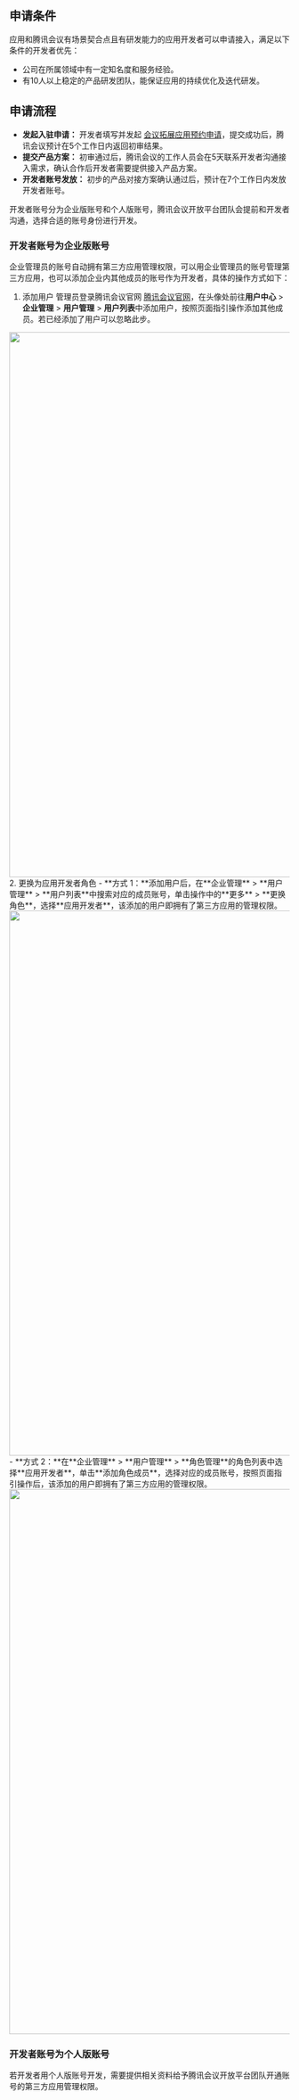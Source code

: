 ## 申请条件

应用和腾讯会议有场景契合点且有研发能力的应用开发者可以申请接入，满足以下条件的开发者优先：
- 公司在所属领域中有一定知名度和服务经验。
- 有10人以上稳定的产品研发团队，能保证应用的持续优化及迭代研发。


## 申请流程
- **发起入驻申请：** 开发者填写并发起 [会议拓展应用预约申请](https://cloud.tencent.com/login?s_url=https%3A%2F%2Fcloud.tencent.com%2Fapply%2Fp%2Fi91igwu0hm)，提交成功后，腾讯会议预计在5个工作日内返回初审结果。
- **提交产品方案：** 初审通过后，腾讯会议的工作人员会在5天联系开发者沟通接入需求，确认合作后开发者需要提供接入产品方案。
- **开发者账号发放：** 初步的产品对接方案确认通过后，预计在7个工作日内发放开发者账号。

开发者账号分为企业版账号和个人版账号，腾讯会议开放平台团队会提前和开发者沟通，选择合适的账号身份进行开发。

### 开发者账号为企业版账号
企业管理员的账号自动拥有第三方应用管理权限，可以用企业管理员的账号管理第三方应用，也可以添加企业内其他成员的账号作为开发者，具体的操作方式如下：
1. 添加用户
管理员登录腾讯会议官网 [腾讯会议官网](https://meeting.tencent.com/)，在头像处前往**用户中心** > **企业管理** > **用户管理** > **用户列表**中添加用户，按照页面指引操作添加其他成员。若已经添加了用户可以忽略此步。
<img style="width:978px; max-width: inherit;" src="https://qcloudimg.tencent-cloud.cn/raw/9e14a5ce6fb85a5a8be9ee082506d9c7.png" />
2. 更换为应用开发者角色
 - **方式 1：**添加用户后，在**企业管理** > **用户管理** > **用户列表**中搜索对应的成员账号，单击操作中的**更多** > **更换角色**，选择**应用开发者**，该添加的用户即拥有了第三方应用的管理权限。
<img style="width:978px; max-width: inherit;" src="https://qcloudimg.tencent-cloud.cn/raw/61ecad01003035385aac6842ebba2a41.png" />
 - **方式 2：**在**企业管理** > **用户管理** > **角色管理**的角色列表中选择**应用开发者**，单击**添加角色成员**，选择对应的成员账号，按照页面指引操作后，该添加的用户即拥有了第三方应用的管理权限。<br>
<img style="width:978px; max-width: inherit;" src="https://qcloudimg.tencent-cloud.cn/raw/ada52385cdc91d9cca894e068b005731.png" />

### 开发者账号为个人版账号
若开发者用个人版账号开发，需要提供相关资料给予腾讯会议开放平台团队开通账号的第三方应用管理权限。
